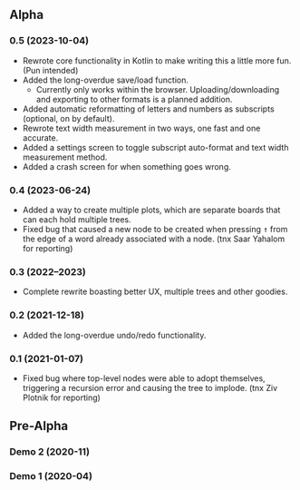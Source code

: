 ## Alpha
### 0.5 (2023-10-04)
* Rewrote core functionality in Kotlin to make writing this a little more fun. (Pun intended)
* Added the long-overdue save/load function.
  * Currently only works within the browser. Uploading/downloading and exporting to other formats is a planned addition.
* Added automatic reformatting of letters and numbers as subscripts (optional, on by default).
* Rewrote text width measurement in two ways, one fast and one accurate.
* Added a settings screen to toggle subscript auto-format and text width measurement method.
* Added a crash screen for when something goes wrong.
### 0.4 (2023-06-24)
* Added a way to create multiple plots, which are separate boards that can each hold multiple trees.
* Fixed bug that caused a new node to be created when pressing <kbd>&uarr;</kbd>
  from the edge of a word already associated with a node. (tnx Saar Yahalom for reporting)
### 0.3 (2022&ndash;2023)
* Complete rewrite boasting better UX, multiple trees and other goodies.
### 0.2 (2021-12-18)
* Added the long-overdue undo/redo functionality.
### 0.1 (2021-01-07)
* Fixed bug where top-level nodes were able to adopt themselves, triggering a recursion error and causing the tree to implode. (tnx Ziv Plotnik for reporting)
## Pre-Alpha
### Demo 2 (2020-11)
### Demo 1 (2020-04)
